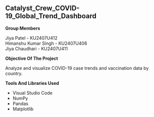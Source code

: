 ## Catalyst_Crew_COVID-19_Global_Trend_Dashboard

**Group Members**

Jiya Patel - KU2407U412
<br/>Himanshu Kumar Singh - KU2407U406
<br/>Jiya Chaudhari - KU2407U411

**Objective Of The Project**

Analyze and visualize COVID-19 case trends and vaccination data by country.

**Tools And Libraries Used**

* Visual Studio Code
* NumPy 
* Pandas
* Matplotlib

